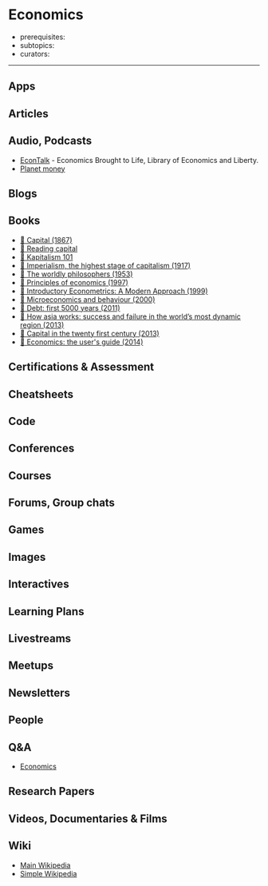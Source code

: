 # Economics

- prerequisites:
- subtopics:
- curators:

------

## Apps

## Articles

## Audio, Podcasts

- [EconTalk](https://overcast.fm/itunes135066958/econtalk) - Economics Brought to Life, Library of Economics and Liberty.
- [Planet money](http://www.npr.org/sections/money/)

## Blogs

## Books
- [📕 Capital (1867)](http://www.goodreads.com/book/show/325785.Capital_Vol_1)
- [📕 Reading capital](http://davidharvey.org/reading-capital/)
- [📖 Kapitalism 101](https://kapitalism101.wordpress.com/)
- [📕 Imperialism, the highest stage of capitalism (1917)](http://www.goodreads.com/book/show/179609.Imperialism)
- [📕 The worldly philosophers (1953)](http://www.goodreads.com/book/show/82120.The_Worldly_Philosophers)
- [📕 Principles of economics (1997)](http://www.goodreads.com/book/show/1753460.Principles_of_Economics)
- [📕 Introductory Econometrics: A Modern Approach (1999)](https://www.goodreads.com/book/show/390475.Introductory_Econometrics)
- [📕 Microeconomics and behaviour (2000)](http://www.goodreads.com/book/show/5986495-microeconomics-and-behavior)
- [📕 Debt: first 5000 years (2011)](http://www.goodreads.com/book/show/6617037-debt)
- [📕 How asia works: success and failure in the world’s most dynamic region (2013)](http://www.goodreads.com/book/show/16144575-how-asia-works)
- [📕 Capital in the twenty first century (2013)](http://www.goodreads.com/book/show/18736925-capital-in-the-twenty-first-century)
- [📕 Economics: the user's guide (2014)](https://www.goodreads.com/book/show/20613671-economics)


## Certifications & Assessment

## Cheatsheets

## Code

## Conferences

## Courses

## Forums, Group chats

## Games

## Images

## Interactives

## Learning Plans

## Livestreams

## Meetups

## Newsletters

## People

## Q&A

- [Economics](https://www.quora.com/topic/Economics)

## Research Papers

## Videos, Documentaries & Films

## Wiki

- [Main Wikipedia](https://en.wikipedia.org/wiki/Economics)
- [Simple Wikipedia](https://simple.wikipedia.org/wiki/Economics)
